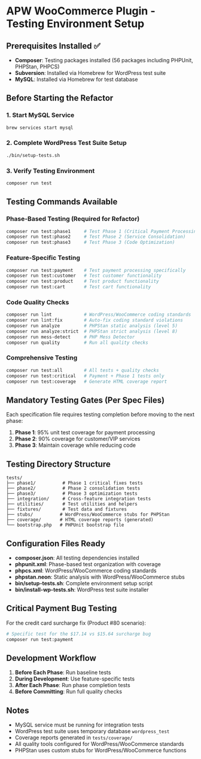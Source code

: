 # APW WooCommerce Plugin - Testing Environment Setup

## Prerequisites Installed ✅
- **Composer**: Testing packages installed (56 packages including PHPUnit, PHPStan, PHPCS)
- **Subversion**: Installed via Homebrew for WordPress test suite
- **MySQL**: Installed via Homebrew for test database

## Before Starting the Refactor

### 1. Start MySQL Service
```bash
brew services start mysql
```

### 2. Complete WordPress Test Suite Setup
```bash
./bin/setup-tests.sh
```

### 3. Verify Testing Environment
```bash
composer run test
```

## Testing Commands Available

### Phase-Based Testing (Required for Refactor)
```bash
composer run test:phase1     # Test Phase 1 (Critical Payment Processing)
composer run test:phase2     # Test Phase 2 (Service Consolidation)  
composer run test:phase3     # Test Phase 3 (Code Optimization)
```

### Feature-Specific Testing
```bash
composer run test:payment    # Test payment processing specifically
composer run test:customer   # Test customer functionality
composer run test:product    # Test product functionality
composer run test:cart       # Test cart functionality
```

### Code Quality Checks
```bash
composer run lint            # WordPress/WooCommerce coding standards
composer run lint:fix        # Auto-fix coding standard violations
composer run analyze         # PHPStan static analysis (level 5)
composer run analyze:strict  # PHPStan strict analysis (level 8)
composer run mess-detect     # PHP Mess Detector
composer run quality         # Run all quality checks
```

### Comprehensive Testing
```bash
composer run test:all        # All tests + quality checks
composer run test:critical   # Payment + Phase 1 tests only
composer run test:coverage   # Generate HTML coverage report
```

## Mandatory Testing Gates (Per Spec Files)

Each specification file requires testing completion before moving to the next phase:

1. **Phase 1**: 95% unit test coverage for payment processing
2. **Phase 2**: 90% coverage for customer/VIP services  
3. **Phase 3**: Maintain coverage while reducing code

## Testing Directory Structure

```
tests/
├── phase1/          # Phase 1 critical fixes tests
├── phase2/          # Phase 2 consolidation tests
├── phase3/          # Phase 3 optimization tests
├── integration/     # Cross-feature integration tests
├── utilities/       # Test utilities and helpers
├── fixtures/        # Test data and fixtures
├── stubs/          # WordPress/WooCommerce stubs for PHPStan
├── coverage/       # HTML coverage reports (generated)
└── bootstrap.php   # PHPUnit bootstrap file
```

## Configuration Files Ready

- **composer.json**: All testing dependencies installed
- **phpunit.xml**: Phase-based test organization with coverage
- **phpcs.xml**: WordPress/WooCommerce coding standards
- **phpstan.neon**: Static analysis with WordPress/WooCommerce stubs
- **bin/setup-tests.sh**: Complete environment setup script
- **bin/install-wp-tests.sh**: WordPress test suite installer

## Critical Payment Bug Testing

For the credit card surcharge fix (Product #80 scenario):
```bash
# Specific test for the $17.14 vs $15.64 surcharge bug
composer run test:payment
```

## Development Workflow

1. **Before Each Phase**: Run baseline tests
2. **During Development**: Use feature-specific tests  
3. **After Each Phase**: Run phase completion tests
4. **Before Committing**: Run full quality checks

## Notes

- MySQL service must be running for integration tests
- WordPress test suite uses temporary database `wordpress_test`
- Coverage reports generated in `tests/coverage/`
- All quality tools configured for WordPress/WooCommerce standards
- PHPStan uses custom stubs for WordPress/WooCommerce functions